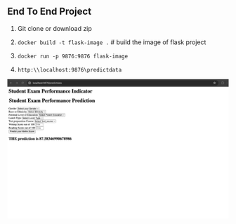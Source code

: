 ## End To End Project


1. Git clone or download zip

2. ``` docker build -t flask-image . ```               # build the image of flask project

3. ``` docker run -p 9876:9876 flask-image ```

4. ```http:\\localhost:9876\predictdata ```

![Screenshot](./images/image.png)